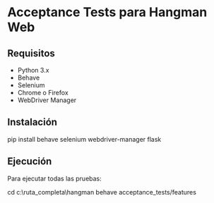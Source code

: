 # Acceptance Tests para Hangman Web

## Requisitos
- Python 3.x
- Behave
- Selenium
- Chrome o Firefox
- WebDriver Manager

## Instalación

pip install behave selenium webdriver-manager flask

## Ejecución
Para ejecutar todas las pruebas:

cd c:\ruta_completa\hangman
behave acceptance_tests/features
